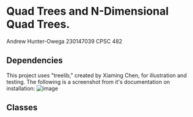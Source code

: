 # Quad Trees and N-Dimensional Quad Trees.

Andrew Hunter-Owega
230147039
CPSC 482

## Dependencies

This project uses "treelib," created by Xiaming Chen, for illustration and testing.
The following is a screenshot from it's documentation on installation:
![image](https://github.com/ahunterow/CPSC482Project/assets/115964818/2282b7f4-4698-4bf4-b256-3387f003ca1f)

## Classes

